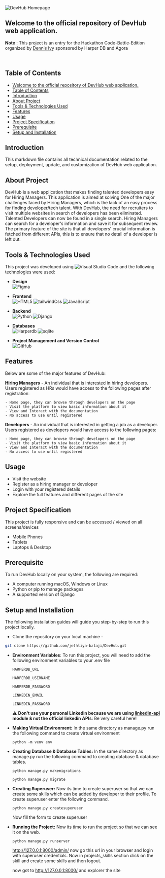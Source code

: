 <img src="../../devhub/DevHub/static/images/devhub.png" alt="DevHub Homepage" />

## Welcome to the official repository of DevHub web application. 
 __Note__ : This project is an entry for the Hackathon Code-Battle-Edition organized by <a href="https://github.com/divanov11">Dennis Ivy</a> sponsored by Harper DB and Agora

<br>


## Table of Contents

- [Welcome to the official repository of DevHub web application.](#welcome-to-the-official-repository-of-devhub-web-application)
- [Table of Contents](#table-of-contents)
- [Introduction](#introduction)
- [About Project](#about-project)
- [Tools & Technologies Used](#tools--technologies-used)
- [Features](#features)
- [Usage](#usage)
- [Project Specification](#project-specification)
- [Prerequisite](#prerequisite)
- [Setup and Installation](#setup-and-installation)

## Introduction

This markdown file contains all technical documentation related to the setup, deployment, update, and customization of DevHub web application.

## About Project
DevHub is a web application that makes finding talented developers easy for Hiring Managers. This application is aimed at solving One of the major challenges faced by Hiring Managers, which is the lack of an easy process for finding developer/tech talent. With DevHub, the need for recruiters to visit multiple websites in search of developers has been eliminated. Talented Developers can now be found in a single search. Hiring Managers can search for a developer's information and save it for subsequent review.
The primary feature of the site is that all developers' crucial information is fetched from different APIs, this is to ensure that no detail of a developer is left out. 

## Tools & Technologies Used
This project was developed using ![Visual Studio Code](https://img.shields.io/badge/Visual%20Studio%20Code-0078d7.svg?style=for-the-badge&logo=visual-studio-code&logoColor=white) and the following technologies were used: <br/>
* __Design__<br/>
        ![Figma](https://img.shields.io/badge/figma-%23F24E1E.svg?style=for-the-badge&logo=figma&logoColor=white)

* __Frontend__<br/>
      ![HTML5](https://img.shields.io/badge/html5-%23E34F26.svg?style=for-the-badge&logo=html5&logoColor=white)
      ![tailwindCss](https://img.shields.io/badge/tailwindCss-%231572B6.svg?style=for-the-badge&logo=tailwindCss&logoColor=white)
      ![JavaScript](https://img.shields.io/badge/javascript-%23323330.svg?style=for-the-badge&logo=javascript&logoColor=%23F7DF1E)

* __Backend__<br/>
        ![Python](https://img.shields.io/badge/python-3670A0?style=for-the-badge&logo=python&logoColor=ffdd54)
        ![Django](https://img.shields.io/badge/django-%23092E20.svg?style=for-the-badge&logo=django&logoColor=white)

* __Databases__<br/>
        ![Harperdb](https://img.shields.io/badge/harperdb-%23F24E1E.svg?style=for-the-badge&logo=harperdb&logoColor=white)
        ![sqlite](https://img.shields.io/badge/sqlite-%2300f.svg?style=for-the-badge&logo=sqlite&logoColor=white)

<!-- * __API__<br/>
        ![DjangoREST](https://img.shields.io/badge/DJANGO-REST-ff1709?style=for-the-badge&logo=django&logoColor=white&color=ff1709&labelColor=gray) -->

* __Project Management and Version Control__<br/>
        ![GitHub](https://img.shields.io/badge/github-%23121011.svg?style=for-the-badge&logo=github&logoColor=white)

## Features

Below are some of the major features of DevHub:

__Hiring Managers__ - An individual that is interested in hiring developers. Users registered as HRs would have access to the following pages after registration:

    - Home page, they can browse through developers on the page 
    - Visit the platform to view basic information about it
    - View and Interact with the documentation
    - No access to use until registered


__Developers__ - An individual that is interested in getting a job as a developer. Users registered as developers would have access to the following pages:

    - Home page, they can browse through developers on the page 
    - Visit the platform to view basic information about it
    - View and Interact with the documentation
    - No access to use until registered

## Usage

 * Visit the website
 * Register as a hiring manager or developer
 * Login with your registered details
 * Explore the full features and different pages of the site
  
## Project Specification
This project is fully responsive and can be accessed / viewed on all screens/devices
* Mobile Phones
* Tablets
* Laptops & Desktop

## Prerequisite 

To run DevHub locally on your system, the following are required:
- A computer running macOS, Windows or Linux 
- Python or pip to manage packages 
- A supported version of Django 


## Setup and Installation
The following installation guides will guide you step-by-step to run this project locally.

- Clone the repository on your local machine - 
```sh
git clone https://github.com/jethliya-balaji/DevHub.git
```
- **Environment Variables:** To run this project, you will need to add the following environment variables to your .env file

    `HARPERDB_URL`

    `HARPERDB_USERNAME`

    `HARPERDB_PASSWORD`

    `LINKEDIN_EMAIL`

    `LINKEDIN_PASSWORD`

    :warning: **Don't use your personal Linkedin because we are using [linkedin-api](https://pypi.org/project/linkedin-api/) module & not the official linkedin APIs**: Be very careful here!

- **Making Virtual Environment:** In the same directory as manage.py run the following command to create virtual environment

    `python -m venv env`

- **Creating Database & Database Tables:** In the same directory as manage.py run the following command to creating database & database tables.

    `python manage.py makemigrations`

    `python manage.py migrate`

- **Creating Superuser:** Now its time to create superuser so that we can create some skills which can be added by developer to their profile. To create superuser enter the following command.

    `python manage.py createsuperuser`
    
    Now fill the form to create superuser

- **Running the Project:** Now its time to run the project so that we can see it on the web.

    `python manage.py runserver`

    http://127.0.0.1:8000/admin/ now go this url in your browser and login with superuser credentials. Now in projects_skills section click on the skill and create some skills and then logout.

    now got to http://127.0.0.1:8000/ and explorer the site